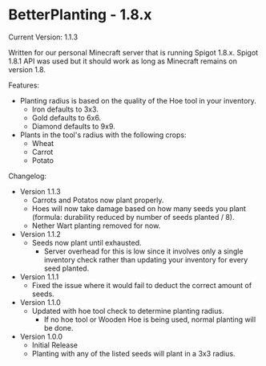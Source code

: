 # BetterPlanting - 1.8.x

Current Version: 1.1.3

Written for our personal Minecraft server that is running Spigot 1.8.x. Spigot 1.8.1 API was used but it should work as long as Minecraft remains on version 1.8.

Features:
- Planting radius is based on the quality of the Hoe tool in your inventory.
	- Iron defaults to 3x3.
	- Gold defaults to 6x6.
	- Diamond defaults to 9x9.
- Plants in the tool's radius with the following crops:
	- Wheat
	- Carrot
	- Potato

Changelog:
- Version 1.1.3
    - Carrots and Potatos now plant properly.
    - Hoes will now take damage based on how many seeds you plant (formula: durability reduced by number of seeds planted / 8).
    - Nether Wart planting removed for now.
- Version 1.1.2
    - Seeds now plant until exhausted.
        - Server overhead for this is low since it involves only a single inventory check rather than updating your inventory for every seed planted.
- Version 1.1.1
    - Fixed the issue where it would fail to deduct the correct amount of seeds.
- Version 1.1.0
	- Updated with hoe tool check to determine planting radius.
		- If no hoe tool or Wooden Hoe is being used, normal planting will be done.
- Version 1.0.0
	- Initial Release
	- Planting with any of the listed seeds will plant in a 3x3 radius.